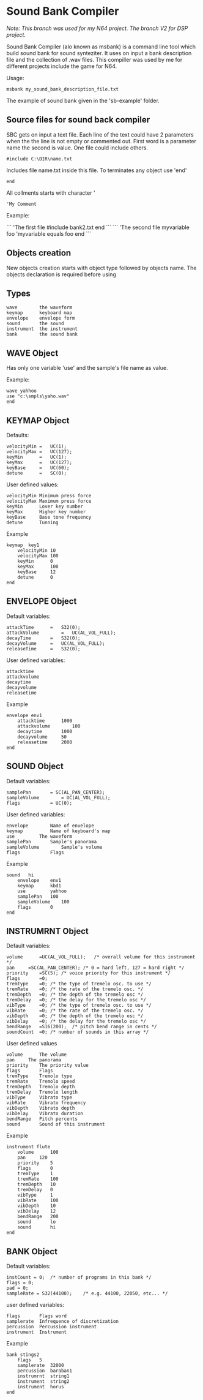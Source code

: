 # Sound Bank Compiler

_Note: This branch was used for my N64 project. The branch V2 for DSP project._

Sound Bank Compiler (alo known as msbank) is a command line tool which build sound bank for sound synteziter. It uses on input a bank description file and the collection of .wav files. This compiller was used by me for different projects include the game for N64.

Usage:
```
msbank my_sound_bank_description_file.txt
```

The example of sound bank given in the 'sb-example' folder.

## Source files for sound back compiler

SBC gets on input a text file. Each line of the text could have 2 parameters when the the line is not empty or commented out. First word is a parameter name the second is value.
One file could include others.
```
#include C:\DIR\name.txt
```
Includes file name.txt inside this file. To terminates any object use 'end'

```
end
```

All collments starts with character '
```
'My Comment
```

Example:

<file bank.txt>
```
'The first file
#include bank2.txt	
end	
```
	
<file bank2.txt>
```
'The second file
myvariable foo	'myvariable equals foo
end	
```

## Objects creation

New objects creation starts with object type followed by objects name. The objects declaration is required before using

## Types
```
wave		the waveform
keymap		keyboard map
envelope	envelope form
sound		the sound 
instrument	the instrument
bank		the sound bank
```
## WAVE Object

Has only one variable 'use' and the sample's file name as value.

Example:
```
wave yahhoo
use	"c:\smpls\yaho.wav"
end
```

## KEYMAP Object

Defaults:
```
velocityMin	=	UC(1);
velocityMax	=	UC(127);
keyMin		=	UC(1);
keyMax		=	UC(127);
keyBase		=	UC(60);
detune		=	SC(0);
```
User defined values:
```
velocityMin	Minimum press force
velocityMax	Maximum press force
keyMin		Lover key number
keyMax		Higher key number
keyBase		Base tone frequency
detune		Tunning
```
Example
```
keymap 	key1
	velocityMin	10
	velocityMax	100
	keyMin		0
	keyMax		100
	keyBase		12
	detune		0
end
```

## ENVELOPE Object

Default variables:
```
attackTime		=	S32(0);	
attackVolume		=	UC(AL_VOL_FULL);
decayTime		=	S32(0);
decayVolume		=	UC(AL_VOL_FULL); 
releaseTime		=	S32(0);
```
User defined variables:
```
attacktime
attackvolume
decaytime
decayvolume
releasetime
```
Example
```
envelope env1
	attacktime		1000
	attackvolume		100
	decaytime		1000
	decayvolume		50
	releasetime		2000
end
```

## SOUND Object

Default variables:
```
samplePan		= SC(AL_PAN_CENTER);
sampleVolume		= UC(AL_VOL_FULL);
flags			= UC(0);
```
User defined variables:
```
envelope		Name of envelope
keymap			Name of keyboard's map
use			The waveform
samplePan		Sample's panorama
sampleVolume		Sample's volume
flags			Flags
```
Example
```
sound 	hi
	envelope	env1
	keymap 		kbd1
	use			yahhoo
	samplePan	100
	sampleVolume	100
	flags		0
end
```

## INSTRUMRNT Object

Default variables:
```
volume		=UC(AL_VOL_FULL);   /* overall volume for this instrument */
pan		=SC(AL_PAN_CENTER); /* 0 = hard left, 127 = hard right */
priority	=SC(5);	/* voice priority for this instrument */
flags		=0;
tremType	=0;	/* the type of tremelo osc. to use */
tremRate	=0;	/* the rate of the tremelo osc. */
tremDepth	=0;	/* the depth of the tremelo osc */
tremDelay	=0;	/* the delay for the tremelo osc */
vibType		=0;	/* the type of tremelo osc. to use */
vibRate		=0;	/* the rate of the tremelo osc. */
vibDepth	=0;	/* the depth of the tremelo osc */
vibDelay	=0;	/* the delay for the tremelo osc */
bendRange	=S16(200);	/* pitch bend range in cents */
soundCount	=0;	/* number of sounds in this array */
```
User defined values
```
volume		The volume
pan		The panorama
priority	The priority value
flags		Flags
tremType	Tremolo type
tremRate	Tremolo speed
tremDepth	Tremolo depth
tremDelay	Tremolo length
vibType		Vibrato type
vibRate		Vibrato frequency
vibDepth	Vibrato depth
vibDelay	Vibrato duration
bendRange	Pitch percents
sound		Sound of this instrument
```
Example
```
instrument flute
	volume		100
	pan		120
	priority	5
	flags		0
	tremType	1
	tremRate	100
	tremDepth	10
	tremDelay	0
	vibType		1
	vibRate		100
	vibDepth	10
	vibDelay	12
	bendRange	200
	sound		lo
	sound		hi
end
```

## BANK Object

Default variables:
```
instCount = 0;	/* number of programs in this bank */
flags = 0;
pad = 0;
sampleRate = S32(44100);	/* e.g. 44100, 22050, etc... */
```
user defined variables:
```
flags		Flags word
samplerate	Infrequence of discretization
percussion	Percussion instrument
instrument	Instrument
```
Example
```
bank stings2
	flags	5
	samplerate	32000
	percussion	baraban1
	instrumrnt	string1
	instrument	string2
	instrument	horus
end
```
